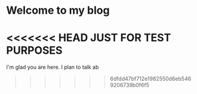# Welcome to my blog
<<<<<<< HEAD
JUST FOR TEST PURPOSES
=======

I'm glad you are here. I plan to talk ab

>>>>>>> 6dfdd47bf712e1982550d6eb5469206739b0f6f5
